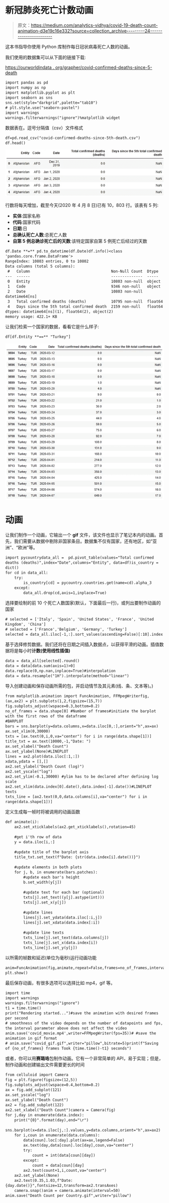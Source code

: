 # 新冠肺炎死亡计数动画

> 原文：<https://medium.com/analytics-vidhya/covid-19-death-count-animation-d3e19c16e332?source=collection_archive---------24----------------------->

这本书指导你使用 Python 库制作每日冠状病毒死亡人数的动画。

我们使用的数据集可以从下面的链接下载:

[https://ourworldindata . org/grapher/covid-confirmed-deaths-since-5-death](https://ourworldindata.org/grapher/covid-confirmed-deaths-since-5th-death)

```
import pandas as pd
import numpy as np
import matplotlib.pyplot as plt
import seaborn as sns
sns.set(style="darkgrid",palette="tab10")
# plt.style.use("seaborn-pastel")
import warnings
warnings.filterwarnings("ignore")%matplotlib widget
```

数据表在。逗号分隔值（csv）文件格式

```
df=pd.read_csv("covid-confirmed-deaths-since-5th-death.csv")
df.head()
```

![](img/5152b6e389808c98e55bd074b6d6a3f2.png)

行数将每天增加，截至今天(2020 年 4 月 8 日)已有 10，803 行。该表有 5 列:

*   **实体**:国家名称
*   **代码**:国家代码
*   **日期**:日
*   **总确认死亡人数**:总死亡人数
*   **自第 5 例总确诊死亡后的天数**:该特定国家自第 5 例死亡后经过的天数

```
df.Date **=** pd.to_datetime(df.Date)df.info()<class 'pandas.core.frame.DataFrame'>
RangeIndex: 10803 entries, 0 to 10802
Data columns (total 5 columns):
 #   Column                                    Non-Null Count  Dtype         
---  ------                                    --------------  -----         
 0   Entity                                    10803 non-null  object        
 1   Code                                      9346 non-null   object        
 2   Date                                      10803 non-null  datetime64[ns]
 3   Total confirmed deaths (deaths)           10795 non-null  float64       
 4   Days since the 5th total confirmed death  2159 non-null   float64       
dtypes: datetime64[ns](1), float64(2), object(2)
memory usage: 422.1+ KB
```

让我们检索一个国家的数据，看看它是什么样子:

```
df[df.Entity **==** "Turkey"]
```

![](img/d8ab8daaf3f41ffac6935d1ba41f68ee.png)

# 动画

让我们制作一个动画，它输出一个 **gif** 文件，该文件也显示了笔记本内的动画。首先，我们需要从数据中剔除非国家条目。数据集不仅有国家，还有地区，如“亚洲”、“欧洲”等。

```
import pycountrydata_all =  pd.pivot_table(values="Total confirmed deaths (deaths)",index="Date",columns="Entity", data=df)is_country = dict()
for cd in data_all:
    try:
        is_country[cd] = pycountry.countries.get(name=cd).alpha_3
    except:
        data_all.drop(cd,axis=1,inplace=True)
```

选择要绘制的前 10 个死亡人数国家(默认，下面最后一行)，或列出要制作动画的国家

```
# selected = ['Italy', 'Spain', 'United States', 'France', 'United Kingdom', 'China']
# selected = ['France','Belgium', 'Germany', 'Turkey']
selected = data_all.iloc[-1,:].sort_values(ascending=False)[:10].index
```

基于选择修剪数据。我们还将在日期之间插入数据点，以获得平滑的动画。插值数据将是每小时**计数(使用线性插值)**

```
data = data_all[selected].round()
data = data[data.sum(axis=1)>0]
data.replace(0,np.nan,inplace=True)#interpolation
data = data.resample("1H").interpolate(method="linear")
```

导入创建动画和保存动画所需的包，并启动情节及其元素(线、条、文本等)。)

```
from matplotlib.animation import FuncAnimation, FFMpegWriterfig,(ax,ax2) = plt.subplots(1,2,figsize=(15,7))
fig.subplots_adjust(wspace=0.3,bottom=0.2)
no_of_frames = data.shape[0] #Number of frames#initiate the barplot with the first rows of the dataframe
#BARPLOT
bars = sns.barplot(y=data.columns,x=data.iloc[0,:],orient="h",ax=ax)
ax.set_xlim(0,30000)
txts = [ax.text(0,i,0,va="center") for i in range(data.shape[1])]
title_txt = ax.text(10000,-1,"Date: ")
ax.set_xlabel("Death Count")
ax.set_ylabel(None)#LINEPLOT
lines = ax2.plot(data.iloc[:1,:])
xdata,ydata = [],[]
ax2.set_ylabel("Death Count (log)")
ax2.set_yscale("log")
ax2.set_ylim(-0.1,30000) #ylim has to be declared after defining log scale
ax2.set_xlim(data.index[0].date(),data.index[-1].date())#LINEPLOT texts
txts_line = [ax2.text(0,0,data.columns[i],va="center") for i in range(data.shape[1])]
```

定义生成每一帧时将被调用的动画函数

```
def animate(i):
    ax2.set_xticklabels(ax2.get_xticklabels(),rotation=45)

    #get i'th row of data 
    y = data.iloc[i,:]

    #update title of the barplot axis
    title_txt.set_text(f"Date: {str(data.index[i].date())}")

    #update elements in both plots
    for j, b, in enumerate(bars.patches):
        #update each bar's height
        b.set_width(y[j])

        #update text for each bar (optional)
        txts[j].set_text((y[j].astype(int)))
        txts[j].set_x(y[j])

        #update lines
        lines[j].set_ydata(data.iloc[:i,j])
        lines[j].set_xdata(data.index[:i])

        #update line texts
        txts_line[j].set_text(data.columns[j])
        txts_line[j].set_x(data.index[i])
        txts_line[j].set_y(y[j])
```

以所需的帧数和延迟(单位为毫秒)运行动画功能

```
anim=FuncAnimation(fig,animate,repeat=False,frames=no_of_frames,interval=1,blit=False)
plt.show()
```

最后保存动画，有很多选项可以选择比如 mp4，gif 等。

```
import time
import warnings
warnings.filterwarnings("ignore")
t1 = time.time()
print("Rendering started...")#save the animation with desired frames per second 
# smoothness of the video depends on the number of datapoints and fps, the interval parameter above does not affect the video
anim.save('covid_movie.mp4',writer=FFMpegWriter(fps=35))# #save the animation in gif format
# anim.save("covid_gif.gif",writer="pillow",bitrate=5)print(f"Saving of {no_of_frames} frames Took {time.time()-t1} seconds")
```

或者，你可以用**赛璐珞**包制作动画。它有一个非常简单的 API，易于实现；但是，制作动画和创建输出文件需要更长的时间

```
from celluloid import Camera
fig = plt.figure(figsize=(12,5))
fig.subplots_adjust(wspace=0.4,bottom=0.2)
ax = fig.add_subplot(121)
ax.set_yscale("log")
ax.set_ylabel("Death Count")
ax2 = fig.add_subplot(122)
ax2.set_xlabel("Death Count")camera = Camera(fig)
for j,day in enumerate(data.index):
    print("{0}".format(day),end="\r")
    sns.barplot(x=data.iloc[j,:].values,y=data.columns,orient="h",ax=ax2)
    for i,coun in enumerate(data.columns):
        data[coun].loc[:day].plot(ax=ax,legend=False)
        ax.text(day,data[coun].loc[day],coun,va="center")
        try:
            count = int(data[coun][day])
        except:
            count = data[coun][day]  
        ax2.text(count+1,i,count,va="center")
    ax2.set_ylabel(None)
    ax2.text(0.35,1.03,f"Date: {day.date()}",fontsize=12,transform=ax2.transAxes)
    camera.snap()anim = camera.animate(interval=50)
anim.save("Death Count per Country.gif",writer="pillow")
```